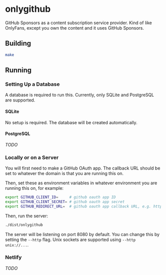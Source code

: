 # onlygithub

GitHub Sponsors as a content subscription service provider. Kind of like
OnlyFans, except you own the content and it uses GitHub Sponsors.

## Building

```sh
make
```

## Running

### Setting Up a Database

A database is required to run this. Currently, only SQLite and PostgreSQL
are supported.

#### SQLite

No setup is required. The database will be created automatically.

#### PostgreSQL

_TODO_

### Locally or on a Server

You will first need to make a GitHub OAuth app. The callback URL should be
set to whatever the domain is that you are running this on.

Then, set these as environment variables in whatever environment you are
running this on, for example:

```sh
export GITHUB_CLIENT_ID=     # github oauth app ID
export GITHUB_CLIENT_SECRET= # github oauth app secret
export GITHUB_REDIRECT_URL=  # github oauth app callback URL, e.g. https://example.com
```

Then, run the server:

```sh
./dist/onlygithub
```

The server will be listening on port 8080 by default. You can change this
by setting the `--http` flag. Unix sockets are supported using `--http unix://...`.

### Netlify

_TODO_
